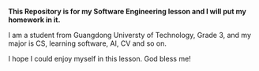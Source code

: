 **This Repository is for my Software Engineering lesson and I will put my homework in it.**

I am a student from Guangdong Universty of Technology, Grade 3, and my major is CS, learning software, AI, CV and so on.

I hope I could enjoy myself in this lesson. God bless me!
